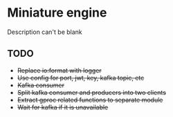# Miniature engine

Description can't be blank

## TODO

- ~~Replace io:format with logger~~
- ~~Use config for port, jwt, key, kafka topic, etc~~
- ~~Kafka consumer~~
- ~~Split kafka consumer and producers into two clients~~
- ~~Extract gproc related functions to separate module~~
- ~~Wait for kafka if it is unavailable~~
